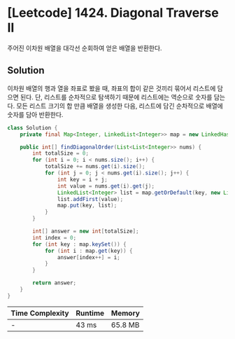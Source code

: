 # [Leetcode] 1424. Diagonal Traverse II

주어진 이차원 배열을 대각선 순회하여 얻은 배열을 반환한다.

## Solution

이차원 배열의 행과 열을 좌표로 봤을 때, 좌표의 합이 같은 것끼리 묶어서 리스트에 담으면 된다. 단, 리스트를 순차적으로 탐색하기 때문에 리스트에는 역순으로 숫자를 담는다. 모든 리스트 크기의 합 만큼 배열을 생성한 다음, 리스트에 담긴 순차적으로 배열에 숫자를 담아 반환한다.

```java
class Solution {
    private final Map<Integer, LinkedList<Integer>> map = new LinkedHashMap<>();

    public int[] findDiagonalOrder(List<List<Integer>> nums) {
        int totalSize = 0;
        for (int i = 0; i < nums.size(); i++) {
            totalSize += nums.get(i).size();
            for (int j = 0; j < nums.get(i).size(); j++) {
                int key = i + j;
                int value = nums.get(i).get(j);
                LinkedList<Integer> list = map.getOrDefault(key, new LinkedList<Integer>());
                list.addFirst(value);
                map.put(key, list);
            }
        }

        int[] answer = new int[totalSize];
        int index = 0;
        for (int key : map.keySet()) {
            for (int i : map.get(key)) {
                answer[index++] = i;
            }
        }

        return answer;
    }
}
```

| Time Complexity | Runtime | Memory |
|-----------------|---------|--------|
| - | 43 ms | 65.8 MB |

